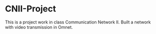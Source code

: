 # CNII-Project

This is a project work in class Communication Network II. Built a network with video transmission in Omnet.
